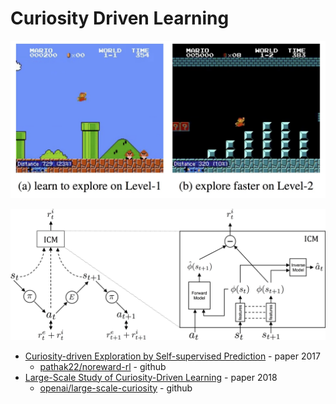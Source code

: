 # Curiosity Driven Learning

![](./img/overview.jpg)
<!-- ![](./img/mario1.gif) -->

![](./img/method.jpg)



- [Curiosity-driven Exploration by Self-supervised Prediction](https://pathak22.github.io/noreward-rl/resources/icml17.pdf) - paper 2017
    - [pathak22/noreward-rl](https://github.com/pathak22/noreward-rl) - github
- [Large-Scale Study of Curiosity-Driven Learning](https://pathak22.github.io/large-scale-curiosity/resources/largeScaleCuriosity2018.pdf) - paper 2018
    - [openai/large-scale-curiosity](https://github.com/openai/large-scale-curiosity) - github